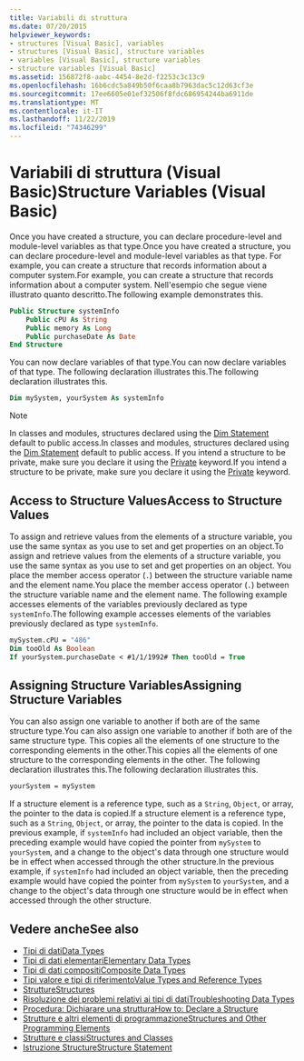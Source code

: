 ```yaml
---
title: Variabili di struttura
ms.date: 07/20/2015
helpviewer_keywords:
- structures [Visual Basic], variables
- structures [Visual Basic], structure variables
- variables [Visual Basic], structure variables
- structure variables [Visual Basic]
ms.assetid: 156872f8-aabc-4454-8e2d-f2253c3c13c9
ms.openlocfilehash: 16b6cdc5a849b50f6caa8b7963dac5c12d63cf3e
ms.sourcegitcommit: 17ee6605e01ef32506f8fdc686954244ba6911de
ms.translationtype: MT
ms.contentlocale: it-IT
ms.lasthandoff: 11/22/2019
ms.locfileid: "74346299"
---
```

# <a name="structure-variables-visual-basic"></a><span data-ttu-id="82d1f-102">Variabili di struttura (Visual Basic)</span><span class="sxs-lookup"><span data-stu-id="82d1f-102">Structure Variables (Visual Basic)</span></span>

<span data-ttu-id="82d1f-103">Once you have created a structure, you can declare procedure-level and module-level variables as that type.</span><span class="sxs-lookup"><span data-stu-id="82d1f-103">Once you have created a structure, you can declare procedure-level and module-level variables as that type.</span></span> <span data-ttu-id="82d1f-104">For example, you can create a structure that records information about a computer system.</span><span class="sxs-lookup"><span data-stu-id="82d1f-104">For example, you can create a structure that records information about a computer system.</span></span> <span data-ttu-id="82d1f-105">Nell'esempio che segue viene illustrato quanto descritto.</span><span class="sxs-lookup"><span data-stu-id="82d1f-105">The following example demonstrates this.</span></span>

```vb
Public Structure systemInfo
    Public cPU As String
    Public memory As Long
    Public purchaseDate As Date
End Structure
```

<span data-ttu-id="82d1f-106">You can now declare variables of that type.</span><span class="sxs-lookup"><span data-stu-id="82d1f-106">You can now declare variables of that type.</span></span> <span data-ttu-id="82d1f-107">The following declaration illustrates this.</span><span class="sxs-lookup"><span data-stu-id="82d1f-107">The following declaration illustrates this.</span></span>

```vb
Dim mySystem, yourSystem As systemInfo
```

> [!NOTE]
> <span data-ttu-id="82d1f-108">In classes and modules, structures declared using the [Dim Statement](../../../../visual-basic/language-reference/statements/dim-statement.md) default to public access.</span><span class="sxs-lookup"><span data-stu-id="82d1f-108">In classes and modules, structures declared using the [Dim Statement](../../../../visual-basic/language-reference/statements/dim-statement.md) default to public access.</span></span> <span data-ttu-id="82d1f-109">If you intend a structure to be private, make sure you declare it using the [Private](../../../../visual-basic/language-reference/modifiers/private.md) keyword.</span><span class="sxs-lookup"><span data-stu-id="82d1f-109">If you intend a structure to be private, make sure you declare it using the [Private](../../../../visual-basic/language-reference/modifiers/private.md) keyword.</span></span>

## <a name="access-to-structure-values"></a><span data-ttu-id="82d1f-110">Access to Structure Values</span><span class="sxs-lookup"><span data-stu-id="82d1f-110">Access to Structure Values</span></span>

<span data-ttu-id="82d1f-111">To assign and retrieve values from the elements of a structure variable, you use the same syntax as you use to set and get properties on an object.</span><span class="sxs-lookup"><span data-stu-id="82d1f-111">To assign and retrieve values from the elements of a structure variable, you use the same syntax as you use to set and get properties on an object.</span></span> <span data-ttu-id="82d1f-112">You place the member access operator (`.`) between the structure variable name and the element name.</span><span class="sxs-lookup"><span data-stu-id="82d1f-112">You place the member access operator (`.`) between the structure variable name and the element name.</span></span> <span data-ttu-id="82d1f-113">The following example accesses elements of the variables previously declared as type `systemInfo`.</span><span class="sxs-lookup"><span data-stu-id="82d1f-113">The following example accesses elements of the variables previously declared as type `systemInfo`.</span></span>

```vb
mySystem.cPU = "486"
Dim tooOld As Boolean
If yourSystem.purchaseDate < #1/1/1992# Then tooOld = True
```

## <a name="assigning-structure-variables"></a><span data-ttu-id="82d1f-114">Assigning Structure Variables</span><span class="sxs-lookup"><span data-stu-id="82d1f-114">Assigning Structure Variables</span></span>

<span data-ttu-id="82d1f-115">You can also assign one variable to another if both are of the same structure type.</span><span class="sxs-lookup"><span data-stu-id="82d1f-115">You can also assign one variable to another if both are of the same structure type.</span></span> <span data-ttu-id="82d1f-116">This copies all the elements of one structure to the corresponding elements in the other.</span><span class="sxs-lookup"><span data-stu-id="82d1f-116">This copies all the elements of one structure to the corresponding elements in the other.</span></span> <span data-ttu-id="82d1f-117">The following declaration illustrates this.</span><span class="sxs-lookup"><span data-stu-id="82d1f-117">The following declaration illustrates this.</span></span>

```vb
yourSystem = mySystem
```

<span data-ttu-id="82d1f-118">If a structure element is a reference type, such as a `String`, `Object`, or array, the pointer to the data is copied.</span><span class="sxs-lookup"><span data-stu-id="82d1f-118">If a structure element is a reference type, such as a `String`, `Object`, or array, the pointer to the data is copied.</span></span> <span data-ttu-id="82d1f-119">In the previous example, if `systemInfo` had included an object variable, then the preceding example would have copied the pointer from `mySystem` to `yourSystem`, and a change to the object's data through one structure would be in effect when accessed through the other structure.</span><span class="sxs-lookup"><span data-stu-id="82d1f-119">In the previous example, if `systemInfo` had included an object variable, then the preceding example would have copied the pointer from `mySystem` to `yourSystem`, and a change to the object's data through one structure would be in effect when accessed through the other structure.</span></span>

## <a name="see-also"></a><span data-ttu-id="82d1f-120">Vedere anche</span><span class="sxs-lookup"><span data-stu-id="82d1f-120">See also</span></span>

- [<span data-ttu-id="82d1f-121">Tipi di dati</span><span class="sxs-lookup"><span data-stu-id="82d1f-121">Data Types</span></span>](../../../../visual-basic/programming-guide/language-features/data-types/index.md)
- [<span data-ttu-id="82d1f-122">Tipi di dati elementari</span><span class="sxs-lookup"><span data-stu-id="82d1f-122">Elementary Data Types</span></span>](../../../../visual-basic/programming-guide/language-features/data-types/elementary-data-types.md)
- [<span data-ttu-id="82d1f-123">Tipi di dati compositi</span><span class="sxs-lookup"><span data-stu-id="82d1f-123">Composite Data Types</span></span>](../../../../visual-basic/programming-guide/language-features/data-types/composite-data-types.md)
- [<span data-ttu-id="82d1f-124">Tipi valore e tipi di riferimento</span><span class="sxs-lookup"><span data-stu-id="82d1f-124">Value Types and Reference Types</span></span>](../../../../visual-basic/programming-guide/language-features/data-types/value-types-and-reference-types.md)
- [<span data-ttu-id="82d1f-125">Strutture</span><span class="sxs-lookup"><span data-stu-id="82d1f-125">Structures</span></span>](../../../../visual-basic/programming-guide/language-features/data-types/structures.md)
- [<span data-ttu-id="82d1f-126">Risoluzione dei problemi relativi ai tipi di dati</span><span class="sxs-lookup"><span data-stu-id="82d1f-126">Troubleshooting Data Types</span></span>](../../../../visual-basic/programming-guide/language-features/data-types/troubleshooting-data-types.md)
- [<span data-ttu-id="82d1f-127">Procedura: Dichiarare una struttura</span><span class="sxs-lookup"><span data-stu-id="82d1f-127">How to: Declare a Structure</span></span>](../../../../visual-basic/programming-guide/language-features/data-types/how-to-declare-a-structure.md)
- [<span data-ttu-id="82d1f-128">Strutture e altri elementi di programmazione</span><span class="sxs-lookup"><span data-stu-id="82d1f-128">Structures and Other Programming Elements</span></span>](../../../../visual-basic/programming-guide/language-features/data-types/structures-and-other-programming-elements.md)
- [<span data-ttu-id="82d1f-129">Strutture e classi</span><span class="sxs-lookup"><span data-stu-id="82d1f-129">Structures and Classes</span></span>](../../../../visual-basic/programming-guide/language-features/data-types/structures-and-classes.md)
- [<span data-ttu-id="82d1f-130">Istruzione Structure</span><span class="sxs-lookup"><span data-stu-id="82d1f-130">Structure Statement</span></span>](../../../../visual-basic/language-reference/statements/structure-statement.md)
